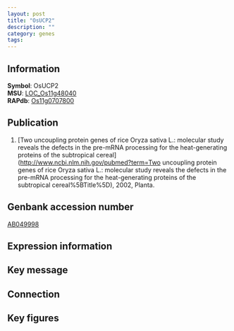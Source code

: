 ```yaml
---
layout: post
title: "OsUCP2"
description: ""
category: genes
tags: 
---
```


## Information
__Symbol__: OsUCP2  
__MSU__: [LOC_Os11g48040](http://rice.plantbiology.msu.edu/cgi-bin/ORF_infopage.cgi?orf=LOC_Os11g48040)  
__RAPdb__: [Os11g0707800](http://rapdb.dna.affrc.go.jp/viewer/gbrowse_details/irgsp1?name=Os11g0707800)  

## Publication
1. [Two uncoupling protein genes of rice Oryza sativa L.: molecular study reveals the defects in the pre-mRNA processing for the heat-generating proteins of the subtropical cereal](http://www.ncbi.nlm.nih.gov/pubmed?term=Two uncoupling protein genes of rice Oryza sativa L.: molecular study reveals the defects in the pre-mRNA processing for the heat-generating proteins of the subtropical cereal%5BTitle%5D), 2002, Planta.

## Genbank accession number
[AB049998](http://www.ncbi.nlm.nih.gov/nuccore/AB049998)  

## Expression information

## Key message

## Connection

## Key figures


